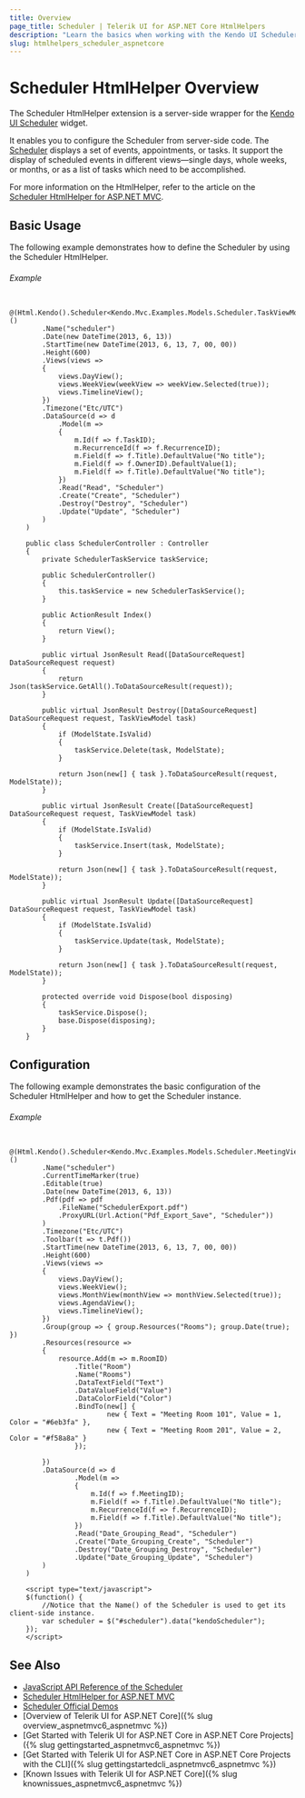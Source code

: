 ```yaml
---
title: Overview
page_title: Scheduler | Telerik UI for ASP.NET Core HtmlHelpers
description: "Learn the basics when working with the Kendo UI Scheduler HtmlHelper for ASP.NET Core (MVC 6 or ASP.NET Core MVC)."
slug: htmlhelpers_scheduler_aspnetcore
---
```


# Scheduler HtmlHelper Overview

The Scheduler HtmlHelper extension is a server-side wrapper for the [Kendo UI Scheduler](http://demos.telerik.com/kendo-ui/scheduler/index) widget.

It enables you to configure the Scheduler from server-side code. The [Scheduler](http://docs.telerik.com/kendo-ui/controls/scheduling/scheduler/overview) displays a set of events, appointments, or tasks. It support the display of scheduled events in different views&mdash;single days, whole weeks, or months, or as a list of tasks which need to be accomplished.

For more information on the HtmlHelper, refer to the article on the [Scheduler HtmlHelper for ASP.NET MVC](http://docs.telerik.com/aspnet-mvc/helpers/scheduler/mvc-scheduler-overview).

## Basic Usage

The following example demonstrates how to define the Scheduler by using the Scheduler HtmlHelper.

###### Example

```tab-Razor
    @(Html.Kendo().Scheduler<Kendo.Mvc.Examples.Models.Scheduler.TaskViewModel>()
        .Name("scheduler")
        .Date(new DateTime(2013, 6, 13))
        .StartTime(new DateTime(2013, 6, 13, 7, 00, 00))
        .Height(600)
        .Views(views =>
        {
            views.DayView();
            views.WeekView(weekView => weekView.Selected(true));
            views.TimelineView();
        })
        .Timezone("Etc/UTC")
        .DataSource(d => d
            .Model(m =>
            {
                m.Id(f => f.TaskID);
                m.RecurrenceId(f => f.RecurrenceID);
                m.Field(f => f.Title).DefaultValue("No title");
                m.Field(f => f.OwnerID).DefaultValue(1);
                m.Field(f => f.Title).DefaultValue("No title");
            })
            .Read("Read", "Scheduler")
            .Create("Create", "Scheduler")
            .Destroy("Destroy", "Scheduler")
            .Update("Update", "Scheduler")
        )
    )
```
```tab-Controller
    public class SchedulerController : Controller
    {
    	private SchedulerTaskService taskService;

    	public SchedulerController()
    	{
    		this.taskService = new SchedulerTaskService();
    	}

    	public ActionResult Index()
    	{
    		return View();
    	}

    	public virtual JsonResult Read([DataSourceRequest] DataSourceRequest request)
    	{
    		return Json(taskService.GetAll().ToDataSourceResult(request));
    	}

    	public virtual JsonResult Destroy([DataSourceRequest] DataSourceRequest request, TaskViewModel task)
    	{
    		if (ModelState.IsValid)
    		{
    			taskService.Delete(task, ModelState);
    		}

    		return Json(new[] { task }.ToDataSourceResult(request, ModelState));
    	}

    	public virtual JsonResult Create([DataSourceRequest] DataSourceRequest request, TaskViewModel task)
    	{
    		if (ModelState.IsValid)
    		{
    			taskService.Insert(task, ModelState);
    		}

    		return Json(new[] { task }.ToDataSourceResult(request, ModelState));
    	}

    	public virtual JsonResult Update([DataSourceRequest] DataSourceRequest request, TaskViewModel task)
    	{
    		if (ModelState.IsValid)
    		{
    			taskService.Update(task, ModelState);
    		}

    		return Json(new[] { task }.ToDataSourceResult(request, ModelState));
    	}

    	protected override void Dispose(bool disposing)
    	{
    		taskService.Dispose();
    		base.Dispose(disposing);
    	}
    }
```

## Configuration

The following example demonstrates the basic configuration of the Scheduler HtmlHelper and how to get the Scheduler instance.

###### Example

```
    @(Html.Kendo().Scheduler<Kendo.Mvc.Examples.Models.Scheduler.MeetingViewModel>()
        .Name("scheduler")
        .CurrentTimeMarker(true)
        .Editable(true)
        .Date(new DateTime(2013, 6, 13))
        .Pdf(pdf => pdf
            .FileName("SchedulerExport.pdf")
            .ProxyURL(Url.Action("Pdf_Export_Save", "Scheduler"))
        )
        .Timezone("Etc/UTC")
        .Toolbar(t => t.Pdf())
        .StartTime(new DateTime(2013, 6, 13, 7, 00, 00))
        .Height(600)
        .Views(views =>
        {
            views.DayView();
            views.WeekView();
            views.MonthView(monthView => monthView.Selected(true));
            views.AgendaView();
            views.TimelineView();
        })
        .Group(group => { group.Resources("Rooms"); group.Date(true); })
        .Resources(resource =>
        {
            resource.Add(m => m.RoomID)
                .Title("Room")
                .Name("Rooms")
                .DataTextField("Text")
                .DataValueField("Value")
                .DataColorField("Color")
                .BindTo(new[] {
                        new { Text = "Meeting Room 101", Value = 1, Color = "#6eb3fa" },
                        new { Text = "Meeting Room 201", Value = 2, Color = "#f58a8a" }
                });

        })
        .DataSource(d => d
                .Model(m =>
                {
                    m.Id(f => f.MeetingID);
                    m.Field(f => f.Title).DefaultValue("No title");
                    m.RecurrenceId(f => f.RecurrenceID);
                    m.Field(f => f.Title).DefaultValue("No title");
                })
                .Read("Date_Grouping_Read", "Scheduler")
                .Create("Date_Grouping_Create", "Scheduler")
                .Destroy("Date_Grouping_Destroy", "Scheduler")
                .Update("Date_Grouping_Update", "Scheduler")
        )
    )

    <script type="text/javascript">
    $(function() {
        //Notice that the Name() of the Scheduler is used to get its client-side instance.
        var scheduler = $("#scheduler").data("kendoScheduler");
    });
    </script>
```

## See Also

* [JavaScript API Reference of the Scheduler](http://docs.telerik.com/kendo-ui/api/javascript/ui/scheduler)
* [Scheduler HtmlHelper for ASP.NET MVC](http://docs.telerik.com/aspnet-mvc/helpers/scheduler/mvc-scheduler-overview)
* [Scheduler Official Demos](http://demos.telerik.com/aspnet-core/scheduler/index)
* [Overview of Telerik UI for ASP.NET Core]({% slug overview_aspnetmvc6_aspnetmvc %})
* [Get Started with Telerik UI for ASP.NET Core in ASP.NET Core Projects]({% slug gettingstarted_aspnetmvc6_aspnetmvc %})
* [Get Started with Telerik UI for ASP.NET Core in ASP.NET Core Projects with the CLI]({% slug gettingstartedcli_aspnetmvc6_aspnetmvc %})
* [Known Issues with Telerik UI for ASP.NET Core]({% slug knownissues_aspnetmvc6_aspnetmvc %})
